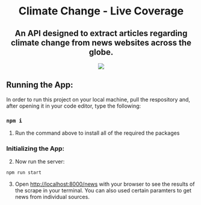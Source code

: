 <h1 align="center">Climate Change - Live Coverage</h1>
<h2 align="center">An API designed to extract articles regarding climate change from news websites across the globe.</h2>
<p align="center">
    <img src="https://imgur.com/a/YrnYCMu"/>
</p>


## Running the App:

In order to run this project on your local machine, pull the respository and, after opening it in your code editor, type the following:

### `npm i`

1. Run the command above to install all of the required the packages

### Initializing the App:

2. Now run the server:

```bash
npm run start
```

3. Open [http://localhost:8000/news](http://localhost:5000/news) with your browser to see the results of the scrape in your terminal. You can also used certain paramters to get news from individual sources.
